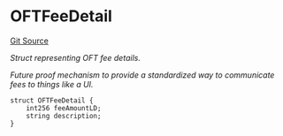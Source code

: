 # OFTFeeDetail
[Git Source](https://github.com/malda-protocol/malda-lending/blob/076616677457911e7c8925ff7d5fe2dec2ca1497/src\interfaces\external\layerzero\v2\ILayerZeroOFT.sol)

*Struct representing OFT fee details.*

*Future proof mechanism to provide a standardized way to communicate fees to things like a UI.*


```solidity
struct OFTFeeDetail {
    int256 feeAmountLD;
    string description;
}
```

